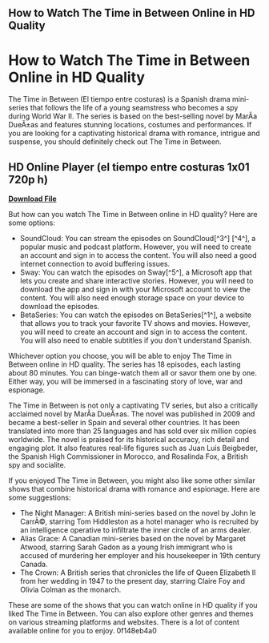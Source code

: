 ## How to Watch The Time in Between Online in HD Quality

  
# How to Watch The Time in Between Online in HD Quality
 
The Time in Between (El tiempo entre costuras) is a Spanish drama mini-series that follows the life of a young seamstress who becomes a spy during World War II. The series is based on the best-selling novel by MarÃ­a DueÃ±as and features stunning locations, costumes and performances. If you are looking for a captivating historical drama with romance, intrigue and suspense, you should definitely check out The Time in Between.
 
## HD Online Player (el tiempo entre costuras 1x01 720p h)


[**Download File**](https://lomasmavi.blogspot.com/?c=2tKQbi)

 
But how can you watch The Time in Between online in HD quality? Here are some options:
 
- SoundCloud: You can stream the episodes on SoundCloud[^3^] [^4^], a popular music and podcast platform. However, you will need to create an account and sign in to access the content. You will also need a good internet connection to avoid buffering issues.
- Sway: You can watch the episodes on Sway[^5^], a Microsoft app that lets you create and share interactive stories. However, you will need to download the app and sign in with your Microsoft account to view the content. You will also need enough storage space on your device to download the episodes.
- BetaSeries: You can watch the episodes on BetaSeries[^1^], a website that allows you to track your favorite TV shows and movies. However, you will need to create an account and sign in to access the content. You will also need to enable subtitles if you don't understand Spanish.

Whichever option you choose, you will be able to enjoy The Time in Between online in HD quality. The series has 18 episodes, each lasting about 80 minutes. You can binge-watch them all or savor them one by one. Either way, you will be immersed in a fascinating story of love, war and espionage.
  
The Time in Between is not only a captivating TV series, but also a critically acclaimed novel by MarÃ­a DueÃ±as. The novel was published in 2009 and became a best-seller in Spain and several other countries. It has been translated into more than 25 languages and has sold over six million copies worldwide. The novel is praised for its historical accuracy, rich detail and engaging plot. It also features real-life figures such as Juan Luis Beigbeder, the Spanish High Commissioner in Morocco, and Rosalinda Fox, a British spy and socialite.
 
If you enjoyed The Time in Between, you might also like some other similar shows that combine historical drama with romance and espionage. Here are some suggestions:

- The Night Manager: A British mini-series based on the novel by John le CarrÃ©, starring Tom Hiddleston as a hotel manager who is recruited by an intelligence operative to infiltrate the inner circle of an arms dealer.
- Alias Grace: A Canadian mini-series based on the novel by Margaret Atwood, starring Sarah Gadon as a young Irish immigrant who is accused of murdering her employer and his housekeeper in 19th century Canada.
- The Crown: A British series that chronicles the life of Queen Elizabeth II from her wedding in 1947 to the present day, starring Claire Foy and Olivia Colman as the monarch.

These are some of the shows that you can watch online in HD quality if you liked The Time in Between. You can also explore other genres and themes on various streaming platforms and websites. There is a lot of content available online for you to enjoy.
 0f148eb4a0
